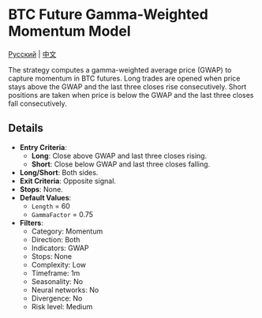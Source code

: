# BTC Future Gamma-Weighted Momentum Model
[Русский](README_ru.md) | [中文](README_cn.md)

The strategy computes a gamma-weighted average price (GWAP) to capture momentum in BTC futures. Long trades are opened when price stays above the GWAP and the last three closes rise consecutively. Short positions are taken when price is below the GWAP and the last three closes fall consecutively.

## Details

- **Entry Criteria**:
  - **Long**: Close above GWAP and last three closes rising.
  - **Short**: Close below GWAP and last three closes falling.
- **Long/Short**: Both sides.
- **Exit Criteria**: Opposite signal.
- **Stops**: None.
- **Default Values**:
  - `Length` = 60
  - `GammaFactor` = 0.75
- **Filters**:
  - Category: Momentum
  - Direction: Both
  - Indicators: GWAP
  - Stops: None
  - Complexity: Low
  - Timeframe: 1m
  - Seasonality: No
  - Neural networks: No
  - Divergence: No
  - Risk level: Medium
